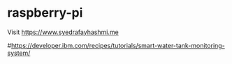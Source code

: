 # raspberry-pi
Visit https://www.syedrafayhashmi.me



#https://developer.ibm.com/recipes/tutorials/smart-water-tank-monitoring-system/
